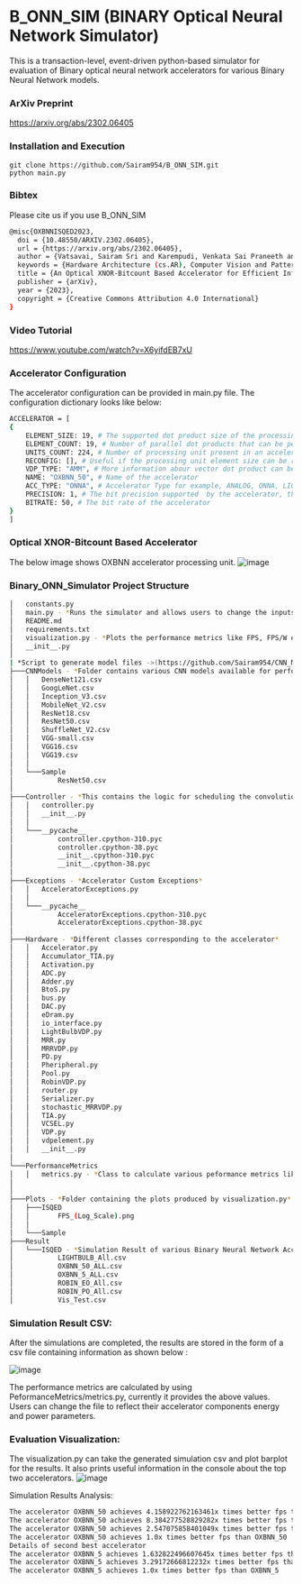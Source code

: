 

# B_ONN_SIM (BINARY Optical Neural Network Simulator)

This is a transaction-level, event-driven python-based simulator for evaluation of Binary optical neural network accelerators for various Binary Neural Network models. 

### ArXiv Preprint
https://arxiv.org/abs/2302.06405

### Installation and Execution

    git clone https://github.com/Sairam954/B_ONN_SIM.git
    python main.py

### Bibtex

Please cite us if you use B_ONN_SIM

```bash
@misc{OXBNNISQED2023,
  doi = {10.48550/ARXIV.2302.06405},
  url = {https://arxiv.org/abs/2302.06405},
  author = {Vatsavai, Sairam Sri and Karempudi, Venkata Sai Praneeth and Thakkar, Ishan},
  keywords = {Hardware Architecture (cs.AR), Computer Vision and Pattern Recognition (cs.CV), Machine Learning (cs.LG), FOS: Computer and information sciences, FOS: Computer and information sciences},
  title = {An Optical XNOR-Bitcount Based Accelerator for Efficient Inference of Binary Neural Networks},
  publisher = {arXiv},
  year = {2023},
  copyright = {Creative Commons Attribution 4.0 International}
}

```

### Video Tutorial
https://www.youtube.com/watch?v=X6yifdEB7xU

### Accelerator Configuration 

The accelerator configuration can be provided in main.py file. The configuration dictionary looks like below:
``` bash
ACCELERATOR = [
{
    ELEMENT_SIZE: 19, # The supported dot product size of the processing unit, generally equal to number of wavelengths multiplexed in weight bank/activation bank 
    ELEMENT_COUNT: 19, # Number of parallel dot products that can be performed by one processing unit, generally equal to the number of output waveguides in a processing unit  
    UNITS_COUNT: 224, # Number of processing unit present in an accelerator
    RECONFIG: [], # Useful if the processing unit element size can be reconfigured according to the convolution computation need
    VDP_TYPE: "AMM", # More information abour vector dot product can be found in our paper ([https://ieeexplore.ieee.org/abstract/document/9852767]
    NAME: "OXBNN_50", # Name of the accelerator 
    ACC_TYPE: "ONNA", # Accelerator Type for example, ANALOG, ONNA, LIGHTBULB, and ROBIN. This parameter helps in evaluation of performance metrics based on accelerator
    PRECISION: 1, # The bit precision supported  by the accelerator, this value along with ***accelerator_required_precision*** determines whether bit-slicing needs to be implemented
    BITRATE: 50, # The bit rate of the accelerator 
}
]
```
### Optical XNOR-Bitcount Based Accelerator
The below image shows OXBNN accelerator processing unit.
![image](https://user-images.githubusercontent.com/23030293/215595337-4279ec37-7486-4e54-8b04-b7e31fa5dce5.png)


### Binary_ONN_Simulator Project Structure 
``` bash
│   constants.py
│   main.py - *Runs the simulator and allows users to change the inputs according to the accelerator* 
│   README.md
│   requirements.txt
│   visualization.py - *Plots the performance metrics like FPS, FPS/W etc of various accelerators on single barplot and also provides information of the best performing accelerator* 
│   __init__.py
│
| *Script to generate model files ->(https://github.com/Sairam954/CNN_Model_Layer_Information_Generator)*
├───CNNModels - *Folder contains various CNN models available for performing simulations. 
│   │   DenseNet121.csv
│   │   GoogLeNet.csv
│   │   Inception_V3.csv
│   │   MobileNet_V2.csv
│   │   ResNet18.csv
│   │   ResNet50.csv
│   │   ShuffleNet_V2.csv
│   │   VGG-small.csv
│   │   VGG16.csv
│   │   VGG19.csv
│   │
│   └───Sample
│           ResNet50.csv
│
├───Controller - *This contains the logic for scheduling the convolutions and corresponding dot product operations on to the accelerator hardware*
│   │   controller.py
│   │   __init__.py
│   │
│   └───__pycache__
│           controller.cpython-310.pyc
│           controller.cpython-38.pyc
│           __init__.cpython-310.pyc
│           __init__.cpython-38.pyc
│
├───Exceptions - *Accelerator Custom Exceptions*
│   │   AcceleratorExceptions.py
│   │
│   └───__pycache__
│           AcceleratorExceptions.cpython-310.pyc
│           AcceleratorExceptions.cpython-38.pyc
│
├───Hardware - *Different classes corresponding to the accelerator*
│   │   Accelerator.py
│   │   Accumulator_TIA.py
│   │   Activation.py
│   │   ADC.py
│   │   Adder.py
│   │   BtoS.py
│   │   bus.py
│   │   DAC.py
│   │   eDram.py
│   │   io_interface.py
│   │   LightBulbVDP.py
│   │   MRR.py
│   │   MRRVDP.py
│   │   PD.py
│   │   Pheripheral.py
│   │   Pool.py
│   │   RobinVDP.py
│   │   router.py
│   │   Serializer.py
│   │   stochastic_MRRVDP.py
│   │   TIA.py
│   │   VCSEL.py
│   │   VDP.py
│   │   vdpelement.py
│   │   __init__.py  
│
└───PerformanceMetrics
│   │   metrics.py - *Class to calculate various peformance metrics like FPS, FPS/W and FPS/W/mm2*
│ 
│
├───Plots - *Folder containing the plots produced by visualization.py*
│   ├───ISQED
│   │       FPS_(Log_Scale).png
│   │
│   └───Sample
├───Result
│   └───ISQED - *Simulation Result of various Binary Neural Network Accelerator*
│           LIGHTBULB_All.csv
│           OXBNN_50_ALL.csv
│           OXBNN_5_ALL.csv
│           ROBIN_EO_All.csv
│           ROBIN_PO_All.csv
│           Vis_Test.csv

```

### Simulation Result CSV:
After the simulations are completed, the results are stored in the form of a csv file containing information as shown below :

![image](https://user-images.githubusercontent.com/23030293/215599495-6df0e14b-3bb4-4bd0-903d-8f9a3c619699.png)

The performance metrics are calculated by using PeformanceMetrics/metrics.py, currently it provides the above values. Users can change the file to reflect their accelerator components energy and power parameters.  

### Evaluation Visualization:
The visualization.py can take the generated simulation csv and plot barplot for the results. It also prints useful information in the console about the top two accelerators. 
![image](https://user-images.githubusercontent.com/23030293/215608379-2d0a6222-b4d0-4891-a08e-9257256aa0a4.png)

Simulation Results Analysis: 
```bash
The accelerator OXBNN_50 achieves 4.158922762163461x times better fps than LIGHTBULB
The accelerator OXBNN_50 achieves 8.384277528829282x times better fps than ROBIN_PO
The accelerator OXBNN_50 achieves 2.547075858401049x times better fps than OXBNN_5
The accelerator OXBNN_50 achieves 1.0x times better fps than OXBNN_50
Details of second best accelerator
The accelerator OXBNN_5 achieves 1.632822496607645x times better fps than LIGHTBULB
The accelerator OXBNN_5 achieves 3.29172666812232x times better fps than ROBIN_PO
The accelerator OXBNN_5 achieves 1.0x times better fps than OXBNN_5

```






